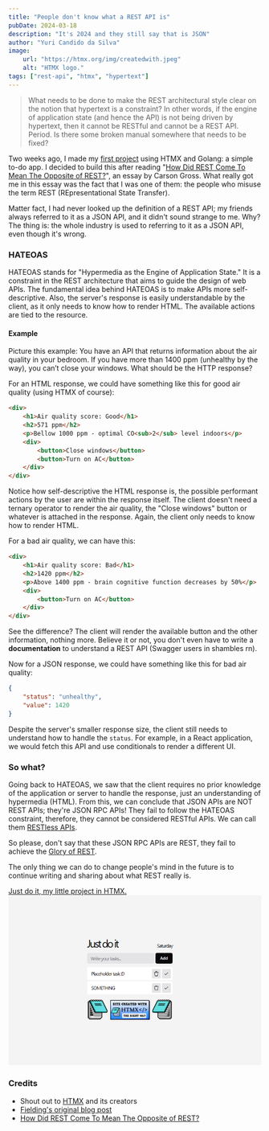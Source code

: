```yaml
---
title: "People don't know what a REST API is"
pubDate: 2024-03-18
description: "It's 2024 and they still say that is JSON"
author: "Yuri Candido da Silva"
image:
    url: "https://htmx.org/img/createdwith.jpeg"
    alt: "HTMX logo."
tags: ["rest-api", "htmx", "hypertext"]
---
```


> What needs to be done to make the REST architectural style clear on the notion that hypertext is a constraint? In other words, if the engine of application state (and hence the API) is not being driven by hypertext, then it cannot be RESTful and cannot be a REST API. Period. Is there some broken manual somewhere that needs to be fixed?

Two weeks ago, I made my <a href="https://github.com/yuirsilva/justdoit" target="_blank">first project</a> using HTMX and Golang: a simple to-do app. I decided to build this after reading "<a href="https://htmx.org/essays/how-did-rest-come-to-mean-the-opposite-of-rest/">How Did REST Come To Mean The Opposite of REST?</a>", an essay by Carson Gross. What really got me in this essay was the fact that I was one of them: the people who misuse the term REST (REpresentational State Transfer).

Matter fact, I had never looked up the definition of a REST API; my friends always referred to it as a JSON API, and it didn't sound strange to me. Why? The thing is: the whole industry is used to referring to it as a JSON API, even though it's wrong.

### HATEOAS

HATEOAS stands for "Hypermedia as the Engine of Application State." It is a constraint in the REST architecture that aims to guide the design of web APIs. The fundamental idea behind HATEOAS is to make APIs more self-descriptive. Also, the server's response is easily understandable by the client, as it only needs to know how to render HTML. The available actions are tied to the resource.

#### Example

Picture this example: You have an API that returns information about the air quality in your bedroom. If you have more than 1400 ppm (unhealthy by the way), you can’t close your windows. What should be the HTTP response?

For an HTML response, we could have something like this for good air quality (using HTMX of course):

```html
<div>
    <h1>Air quality score: Good</h1>
    <h2>571 ppm</h2>
    <p>Bellow 1000 ppm - optimal CO<sub>2</sub> level indoors</p>
    <div>
        <button>Close windows</button>
        <button>Turn on AC</button>
    </div>
</div>
```

Notice how self-descriptive the HTML response is, the possible performant actions by the user are within the response itself. The client doesn't need a ternary operator to render the air quality, the "Close windows" button or whatever is attached in the response. Again, the client only needs to know how to render HTML.

For a bad air quality, we can have this:

```html
<div>
    <h1>Air quality score: Bad</h1>
    <h2>1420 ppm</h2>
    <p>Above 1400 ppm - brain cognitive function decreases by 50%</p>
    <div>
        <button>Turn on AC</button>
    </div>
</div>
```

See the difference? The client will render the available button and the other information, nothing more. Believe it or not, you don't even have to write a **documentation** to understand a REST API (Swagger users in shambles rn).

Now for a JSON response, we could have something like this for bad air quality:

```json
{
    "status": "unhealthy",
    "value": 1420
}
```

Despite the server's smaller response size, the client still needs to understand how to handle the `status`. For example, in a React application, we would fetch this API and use conditionals to render a different UI.

### So what?

Going back to HATEOAS, we saw that the client requires no prior knowledge of the application or server to handle the response, just an understanding of hypermedia (HTML). From this, we can conclude that JSON APIs are NOT REST APIs; they're JSON RPC APIs! They fail to follow the HATEOAS constraint, therefore, they cannot be considered RESTful APIs. We can call them <a href="https://htmx.org/essays/how-did-rest-come-to-mean-the-opposite-of-rest/#how-rest-came-to-mean-restless" target="_blank">RESTless APIs</a>.

So please, don't say that these JSON RPC APIs are REST, they fail to achieve the <a href="https://martinfowler.com/articles/richardsonMaturityModel.html" target="_blank">Glory of REST</a>.

The only thing we can do to change people's mind in the future is to continue writing and sharing about what REST really is.

<a href="https://github.com/yuirsilva/justdoit/tree/main" target="_blank">Just do it, my little project in HTMX.</a>
![Just do it, my little project in HTMX](https://github.com/yuirsilva/justdoit/blob/main/screenshot/therightway.png?raw=true)

### Credits

- Shout out to <a href="https://htmx.org/" target="_blank">HTMX</a> and its creators
- <a href="https://roy.gbiv.com/untangled/2008/rest-apis-must-be-hypertext-driven" target="_blank">Fielding's original blog post</a>
- <a href="https://htmx.org/essays/how-did-rest-come-to-mean-the-opposite-of-rest/" target="_blank">How Did REST Come To Mean The Opposite of REST?</a>